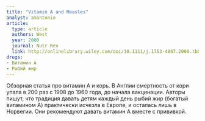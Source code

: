 ```yaml
---
title: "Vitamin A and Measles"
analyst: amantonio
article:
  type: article
  authors: West
  year: 2000
  journal: Nutr Rev
  link: http://onlinelibrary.wiley.com/doi/10.1111/j.1753-4887.2000.tb07803.x/full
drugs:
- Витамин A
- Рыбий жир
---
```


Обзорная статья про витамин А и корь. В Англии смертность от кори упала в 200 раз с 1908 до 1960 года, до начала вакцинации.
Авторы пишут, что традиция давать детям каждый день рыбий жир (богатый витамином А) практически исчезла в Европе, и осталась лишь в Норвегии. Они рекомендуют давать витамин А вместе с прививкой.
